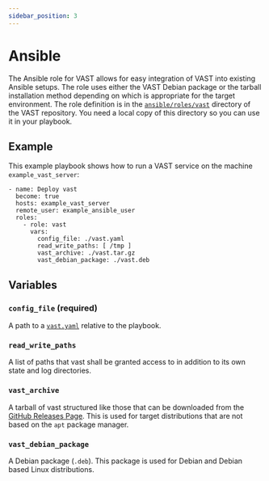 ```yaml
---
sidebar_position: 3
---
```


# Ansible

The Ansible role for VAST allows for easy integration of VAST into
existing Ansible setups. The role uses either the VAST Debian package or
the tarball installation method depending on which is appropriate for the
target environment.
The role definition is in the [`ansible/roles/vast`][vast-repo-ansible]
directory of the VAST repository. You need a local copy of this directory so you
can use it in your playbook.

[vast-repo-ansible]: https://github.com/tenzir/vast/tree/master/ansible/roles/vast

## Example

This example playbook shows how to run a VAST service on the machine
`example_vast_server`:

```
- name: Deploy vast
  become: true
  hosts: example_vast_server
  remote_user: example_ansible_user
  roles:
    - role: vast
      vars:
        config_file: ./vast.yaml
        read_write_paths: [ /tmp ]
        vast_archive: ./vast.tar.gz
        vast_debian_package: ./vast.deb
```

## Variables

### `config_file` (required)

A path to a [`vast.yaml`](/docs/setup/configure#configuration-files) relative to
the playbook.

### `read_write_paths`

A list of paths that vast shall be granted access to in addition to its own
state and log directories.

### `vast_archive`

A tarball of vast structured like those that can be downloaded from the [GitHub
Releases Page](https://github.com/tenzir/vast/releases). This is used for target
distributions that are not based on the `apt` package manager.

### `vast_debian_package`

A Debian package (`.deb`). This package is used for Debian and Debian based
Linux distributions.
